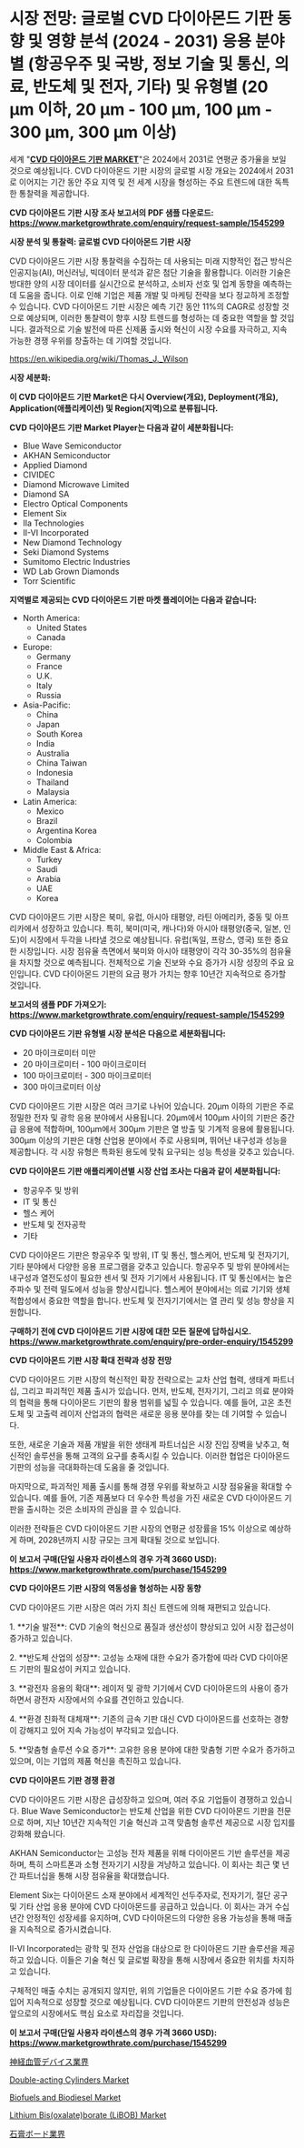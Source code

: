 <p><h1>시장 전망: 글로벌 CVD 다이아몬드 기판 동향 및 영향 분석 (2024 - 2031) 응용 분야별 (항공우주 및 국방, 정보 기술 및 통신, 의료, 반도체 및 전자, 기타) 및 유형별 (20 µm 이하, 20 µm - 100 µm, 100 µm - 300 µm, 300 µm 이상)</h1></p><p>세계 "<strong><a href="https://www.marketgrowthrate.com/global-cvd-diamond-substrates-market-r1545299">CVD 다이아몬드 기판 MARKET</a></strong>"은 2024에서 2031로 연평균 증가율을 보일 것으로 예상됩니다. CVD 다이아몬드 기판 시장의 글로벌 시장 개요는 2024에서 2031로 이어지는 기간 동안 주요 지역 및 전 세계 시장을 형성하는 주요 트렌드에 대한 독특한 통찰력을 제공합니다.</p>
<p><strong>CVD 다이아몬드 기판 시장 조사 보고서의 PDF 샘플 다운로드: <a href="https://www.marketgrowthrate.com/enquiry/request-sample/1545299">https://www.marketgrowthrate.com/enquiry/request-sample/1545299</a></strong></p>
<p><strong>시장 분석 및 통찰력: 글로벌 CVD 다이아몬드 기판 시장</strong></p>
<p><p>CVD 다이아몬드 기판 시장 통찰력을 수집하는 데 사용되는 미래 지향적인 접근 방식은 인공지능(AI), 머신러닝, 빅데이터 분석과 같은 첨단 기술을 활용합니다. 이러한 기술은 방대한 양의 시장 데이터를 실시간으로 분석하고, 소비자 선호 및 업계 동향을 예측하는 데 도움을 줍니다. 이로 인해 기업은 제품 개발 및 마케팅 전략을 보다 정교하게 조정할 수 있습니다. CVD 다이아몬드 기판 시장은 예측 기간 동안 11%의 CAGR로 성장할 것으로 예상되며, 이러한 통찰력이 향후 시장 트렌드를 형성하는 데 중요한 역할을 할 것입니다. 결과적으로 기술 발전에 따른 신제품 출시와 혁신이 시장 수요를 자극하고, 지속 가능한 경쟁 우위를 창출하는 데 기여할 것입니다.</p></p>
<p><a href="%7CAUTHORITHY_DOMAIN_URL%7C">https://en.wikipedia.org/wiki/Thomas_J._Wilson</a></p>
<p><strong>시장 세분화:</strong></p>
<p><strong>이 CVD 다이아몬드 기판 Market은 다시 Overview(개요), Deployment(개요), Application(애플리케이션) 및 Region(지역)으로 분류됩니다.</strong></p>
<p><strong>CVD 다이아몬드 기판 Market Player는 다음과 같이 세분화됩니다:</strong></p>
<p><ul><li>Blue Wave Semiconductor</li><li>AKHAN Semiconductor</li><li>Applied Diamond</li><li>CIVIDEC</li><li>Diamond Microwave Limited</li><li>Diamond SA</li><li>Electro Optical Components</li><li>Element Six</li><li>IIa Technologies</li><li>II-VI Incorporated</li><li>New Diamond Technology</li><li>Seki Diamond Systems</li><li>Sumitomo Electric Industries</li><li>WD Lab Grown Diamonds</li><li>Torr Scientific</li></ul></p>
<p><strong>지역별로 제공되는 CVD 다이아몬드 기판 마켓 플레이어는 다음과 같습니다:</strong></p>
<p><ul>
    <li>
        North America:
        <ul>
            <li>United States</li>
            <li>Canada</li>
        </ul>
    </li>
    <li>
        Europe:
        <ul>
            <li>Germany</li>
            <li>France</li>
            <li>U.K.</li>
            <li>Italy</li>
            <li>Russia</li>
        </ul>
    </li>
    <li>
        Asia-Pacific:
        <ul>
            <li>China</li>
            <li>Japan</li>
            <li>South Korea</li>
            <li>India</li>
            <li>Australia</li>
            <li>China Taiwan</li>
            <li>Indonesia</li>
            <li>Thailand</li>
            <li>Malaysia</li>
        </ul>
    </li>
    <li>
        Latin America:
        <ul>
            <li>Mexico</li>
            <li>Brazil</li>
            <li>Argentina Korea</li>
            <li>Colombia</li>
        </ul>
    </li>
    <li>
        Middle East & Africa:
        <ul>
            <li>Turkey</li>
            <li>Saudi</li>
            <li>Arabia</li>
            <li>UAE</li>
            <li>Korea</li>
        </ul>
    </li>
    </ul></p>
<p><p>CVD 다이아몬드 기판 시장은 북미, 유럽, 아시아 태평양, 라틴 아메리카, 중동 및 아프리카에서 성장하고 있습니다. 특히, 북미(미국, 캐나다)와 아시아 태평양(중국, 일본, 인도)이 시장에서 두각을 나타낼 것으로 예상됩니다. 유럽(독일, 프랑스, 영국) 또한 중요한 시장입니다. 시장 점유율 측면에서 북미와 아시아 태평양이 각각 30-35%의 점유율을 차지할 것으로 예측됩니다. 전체적으로 기술 진보와 수요 증가가 시장 성장의 주요 요인입니다. CVD 다이아몬드 기판의 요금 평가 가치는 향후 10년간 지속적으로 증가할 것입니다.</p></p>
<p><strong>보고서의 샘플 PDF 가져오기: <a href="https://www.marketgrowthrate.com/enquiry/request-sample/1545299">https://www.marketgrowthrate.com/enquiry/request-sample/1545299</a></strong></p>
<p><strong>CVD 다이아몬드 기판 유형별 시장 분석은 다음으로 세분화됩니다:</strong></p>
<p><ul><li>20 마이크로미터 미만</li><li>20 마이크로미터 - 100 마이크로미터</li><li>100 마이크로미터 - 300 마이크로미터</li><li>300 마이크로미터 이상</li></ul></p>
<p><p>CVD 다이아몬드 기판 시장은 여러 크기로 나뉘어 있습니다. 20μm 이하의 기판은 주로 정밀한 전자 및 광학 응용 분야에서 사용됩니다. 20μm에서 100μm 사이의 기판은 중간급 응용에 적합하며, 100μm에서 300μm 기판은 열 방출 및 기계적 응용에 활용됩니다. 300μm 이상의 기판은 대형 산업용 분야에서 주로 사용되며, 뛰어난 내구성과 성능을 제공합니다. 각 시장 유형은 특화된 용도에 맞춰 요구되는 성능 특성을 갖추고 있습니다.</p></p>
<p><strong>CVD 다이아몬드 기판 애플리케이션별 시장 산업 조사는 다음과 같이 세분화됩니다:</strong></p>
<p><ul><li>항공우주 및 방위</li><li>IT 및 통신</li><li>헬스 케어</li><li>반도체 및 전자공학</li><li>기타</li></ul></p>
<p><p>CVD 다이아몬드 기판은 항공우주 및 방위, IT 및 통신, 헬스케어, 반도체 및 전자기기, 기타 분야에서 다양한 응용 프로그램을 갖추고 있습니다. 항공우주 및 방위 분야에서는 내구성과 열전도성이 필요한 센서 및 전자 기기에서 사용됩니다. IT 및 통신에서는 높은 주파수 및 전력 밀도에서 성능을 향상시킵니다. 헬스케어 분야에서는 의료 기기와 생체 적합성에서 중요한 역할을 합니다. 반도체 및 전자기기에서는 열 관리 및 성능 향상을 지원합니다.</p></p>
<p><strong>구매하기 전에 CVD 다이아몬드 기판 시장에 대한 모든 질문에 답하십시오. <a href="https://www.marketgrowthrate.com/enquiry/pre-order-enquiry/1545299">https://www.marketgrowthrate.com/enquiry/pre-order-enquiry/1545299</a></strong></p>
<p><strong>CVD 다이아몬드 기판 시장 확대 전략과 성장 전망</strong></p>
<p><p>CVD 다이아몬드 기판 시장의 혁신적인 확장 전략으로는 교차 산업 협력, 생태계 파트너십, 그리고 파괴적인 제품 출시가 있습니다. 먼저, 반도체, 전자기기, 그리고 의료 분야와의 협력을 통해 다이아몬드 기판의 활용 범위를 넓힐 수 있습니다. 예를 들어, 고온 초전도체 및 고출력 레이저 산업과의 협력은 새로운 응용 분야를 찾는 데 기여할 수 있습니다.</p><p>또한, 새로운 기술과 제품 개발을 위한 생태계 파트너십은 시장 진입 장벽을 낮추고, 혁신적인 솔루션을 통해 고객의 요구를 충족시킬 수 있습니다. 이러한 협업은 다이아몬드 기판의 성능을 극대화하는데 도움을 줄 것입니다.</p><p>마지막으로, 파괴적인 제품 출시를 통해 경쟁 우위를 확보하고 시장 점유율을 확대할 수 있습니다. 예를 들어, 기존 제품보다 더 우수한 특성을 가진 새로운 CVD 다이아몬드 기판을 출시하는 것은 소비자의 관심을 끌 수 있습니다.</p><p>이러한 전략들은 CVD 다이아몬드 기판 시장의 연평균 성장률을 15% 이상으로 예상하게 하며, 2028년까지 시장 규모는 크게 확대될 것으로 보입니다.</p></p>
<p><strong>이 보고서 구매(단일 사용자 라이센스의 경우 가격 3660 USD): <a href="https://www.marketgrowthrate.com/purchase/1545299">https://www.marketgrowthrate.com/purchase/1545299</a></strong></p>
<p><strong>CVD 다이아몬드 기판 시장의 역동성을 형성하는 시장 동향</strong></p>
<p><p>CVD 다이아몬드 기판 시장은 여러 가지 최신 트렌드에 의해 재편되고 있습니다. </p><p>1. **기술 발전**: CVD 기술의 혁신으로 품질과 생산성이 향상되고 있어 시장 접근성이 증가하고 있습니다.</p><p>   </p><p>2. **반도체 산업의 성장**: 고성능 소재에 대한 수요가 증가함에 따라 CVD 다이아몬드 기판의 필요성이 커지고 있습니다. </p><p>3. **광전자 응용의 확대**: 레이저 및 광학 기기에서 CVD 다이아몬드의 사용이 증가하면서 광전자 시장에서의 수요를 견인하고 있습니다.</p><p>4. **환경 친화적 대체재**: 기존의 금속 기판 대신 CVD 다이아몬드를 선호하는 경향이 강해지고 있어 지속 가능성이 부각되고 있습니다.</p><p>5. **맞춤형 솔루션 수요 증가**: 고유한 응용 분야에 대한 맞춤형 기판 수요가 증가하고 있으며, 이는 기업의 제품 혁신을 촉진하고 있습니다.</p></p>
<p><strong>CVD 다이아몬드 기판 경쟁 환경</strong></p>
<p><p>CVD 다이아몬드 기판 시장은 급성장하고 있으며, 여러 주요 기업들이 경쟁하고 있습니다. Blue Wave Semiconductor는 반도체 산업을 위한 CVD 다이아몬드 기판을 전문으로 하며, 지난 10년간 지속적인 기술 혁신과 고객 맞춤형 솔루션 제공으로 시장 입지를 강화해 왔습니다.</p><p>AKHAN Semiconductor는 고성능 전자 제품을 위해 다이아몬드 기반 솔루션을 제공하며, 특히 스마트폰과 소형 전자기기 시장을 겨냥하고 있습니다. 이 회사는 최근 몇 년간 파트너십을 통해 시장 점유율을 확대했습니다.</p><p>Element Six는 다이아몬드 소재 분야에서 세계적인 선두주자로, 전자기기, 절단 공구 및 기타 산업 응용 분야에 CVD 다이아몬드를 공급하고 있습니다. 이 회사는 과거 수십 년간 안정적인 성장세를 유지하며, CVD 다이아몬드의 다양한 응용 가능성을 통해 매출을 지속적으로 증가시켰습니다.</p><p>II-VI Incorporated는 광학 및 전자 산업을 대상으로 한 다이아몬드 기판 솔루션을 제공하고 있습니다. 이들은 기술 혁신 및 글로벌 확장을 통해 시장에서 중요한 위치를 차지하고 있습니다.</p><p>구체적인 매출 수치는 공개되지 않지만, 위의 기업들은 다이아몬드 기판 수요 증가에 힘입어 지속적으로 성장할 것으로 예상됩니다. CVD 다이아몬드 기판의 안전성과 성능은 앞으로의 시장에서도 핵심 요소로 자리잡을 것입니다.</p></p>
<p><strong>이 보고서 구매(단일 사용자 라이센스의 경우 가격 3660 USD): <a href="https://www.marketgrowthrate.com/purchase/1545299">https://www.marketgrowthrate.com/purchase/1545299</a></strong></p>
<p><p><a href="https://medium.com/@oswaldheman9gu/%E3%83%8B%E3%83%A5%E3%83%BC%E3%83%AD%E3%83%90%E3%82%B9%E3%82%AD%E3%83%A5%E3%83%A9%E3%83%BC%E3%83%87%E3%83%90%E3%82%A4%E3%82%B9%E7%94%A3%E6%A5%AD%E5%B8%82%E5%A0%B4%E3%81%AE%E6%88%A6%E7%95%A5%E7%9A%84%E5%88%86%E6%9E%90-%E3%83%8B%E3%83%A5%E3%83%BC%E3%83%AD%E3%83%90%E3%82%B9%E3%82%AD%E3%83%A5%E3%83%A9%E3%83%BC%E3%83%87%E3%83%90%E3%82%A4%E3%82%B9%E7%94%A3%E6%A5%AD%E3%81%AB%E3%81%8A%E3%81%91%E3%82%8B%E8%A3%BD%E5%93%81%E3%81%AE%E9%80%B2%E5%8C%96%E3%81%A8%E5%B8%82%E5%A0%B4%E3%82%BB%E3%82%B0%E3%83%A1%E3%83%B3%E3%83%86%E3%83%BC%E3%82%B7%E3%83%A7%E3%83%B3-65d39f5bb7ce?postPublishedType=repub">神経血管デバイス業界</a></p><p><a href="https://medium.com/@kelliburton35/double-acting-cylinders-market-size-is-growing-at-cagr-of-4-1-2a8f083909b2">Double-acting Cylinders Market</a></p><p><a href="https://www.linkedin.com/pulse/in-depth-analysis-global-biofuels-biodiesel-market-scope-its-am4df">Biofuels and Biodiesel Market</a></p><p><a href="https://issuu.com/reportprime-2/docs/lithium-bisoxalateborate-libob-mark_ad22501c71b45a">Lithium Bis(oxalate)borate (LiBOB) Market</a></p><p><a href="https://medium.com/@oswaldheman9gu/%E3%83%9C%E3%83%BC%E3%83%89%E6%A5%AD%E7%95%8C%E5%B8%82%E5%A0%B4%E3%81%AE%E3%83%9E%E3%83%83%E3%83%94%E3%83%B3%E3%82%B0-%E3%83%88%E3%83%AC%E3%83%B3%E3%83%89-%E8%AA%B2%E9%A1%8C-%E3%81%9D%E3%81%97%E3%81%A6%E3%83%96%E3%83%AC%E3%83%BC%E3%82%AF%E3%82%B9%E3%83%AB%E3%83%BC-2024%E5%B9%B4-2031%E5%B9%B4-509d331d65b2?postPublishedType=repub">石膏ボード業界</a></p></p>